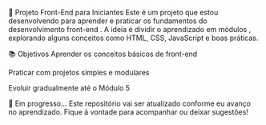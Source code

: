 🧪 Projeto Front-End para Iniciantes
Este é um projeto que estou desenvolvendo para aprender e praticar os fundamentos do desenvolvimento front-end . A ideia é dividir o aprendizado em módulos , explorando alguns conceitos como HTML, CSS, JavaScript e boas práticas.

📚 Objetivos
Aprender os conceitos básicos de front-end

Praticar com projetos simples e modulares

Evoluir gradualmente até o Módulo 5

🚀 Em progresso...
Este repositório vai ser atualizado conforme eu avanço no aprendizado. Fique à vontade para acompanhar ou deixar sugestões!

